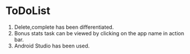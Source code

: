 # ToDoList
1) Delete,complete has been differentiated.
2) Bonus stats task can be viewed by clicking on the app name in action bar.
3) Android Studio has been used.
